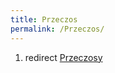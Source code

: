 ```yaml
---
title: Przeczos
permalink: /Przeczos/
---
```


1.  redirect [Przeczosy](/atopedia/Przeczosy "wikilink")
